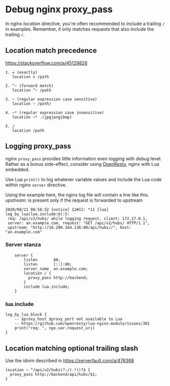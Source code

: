 # Debug nginx proxy_pass

In nginx *location* directive, you're often recommended to include a trailing `/`
in examples. Remember, it only matches requests that also include the trailing `/`.

## Location match precedence

<https://stackoverflow.com/a/45129826>

```
1. = (exactly)
   location = /path

2. ^~ (forward match)
   location ^~ /path

3. ~ (regular expression case sensitive)
   location ~ /path/

4. ~* (regular expression case insensitive)
   location ~* .(jpg|png|bmp)

5. /
   location /path
```

## Logging proxy_pass

nginx `proxy_pass` provides little information even logging with *debug* level.
Rather as a bonus side-effect, consider using [OpenResty](https://openresty.org/en/),
nginx with Lua embedded.

Use Lua `print()` to log whatever variable values and include the Lua code within
nginx `server` directive.

Using the example here, the nginx log file will contain a line like this.
*upstream:* is present only if the request is forwarded to upstream

```
2020/08/21 08:56:32 [notice] 12#12: *11 [lua] log_by_lua(lua.include:6):5: 
 req: /api/v2/hubs/ while logging request, client: 172.17.0.1, 
 server: an.example.com, request: "GET /api/v2/hubs/ HTTP/1.1", 
 upstream: "http://18.200.164.136:80/api/hubs//", host: "an.example.com"
```
 
### Server stanza

```nginx
    server {
        listen       80;
        listen       [::]:80;
        server_name  an.example.com;
        location / {
          proxy_pass http://backend;
        }
        include lua.include;
    }
```

### lua.include

```nginx
log_by_lua_block {
    -- $proxy_host $proxy_port not available to Lua
    -- https://github.com/openresty/lua-nginx-module/issues/301
    print("req: ", ngx.var.request_uri)
}
```

## Location matching optional trailing slash

Use the idiom described in <https://serverfault.com/a/476368>

```nginx
location ~ ^/api/v2/hubs(?:/(.*))?$ {
  proxy_pass http://backend/api/hubs/$1;
}
```
